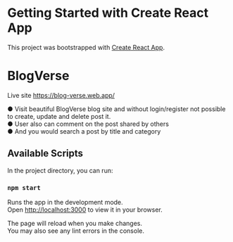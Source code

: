 # Getting Started with Create React App

This project was bootstrapped with [Create React App](https://github.com/facebook/create-react-app).

# BlogVerse

Live site https://blog-verse.web.app/

● Visit beautiful BlogVerse blog site and without login/register not possible to create, update and delete post
it.\
● User also can comment on the post shared by others\
● And you would search a post by title and category


## Available Scripts

In the project directory, you can run:

### `npm start`

Runs the app in the development mode.\
Open [http://localhost:3000](http://localhost:3000) to view it in your browser.

The page will reload when you make changes.\
You may also see any lint errors in the console.

